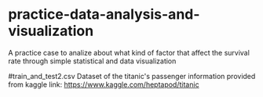 # practice-data-analysis-and-visualization
A practice case to analize about what kind of factor that affect the survival rate through simple statistical and data visualization

#train_and_test2.csv
Dataset of the titanic's passenger information provided from kaggle
link: https://www.kaggle.com/heptapod/titanic
